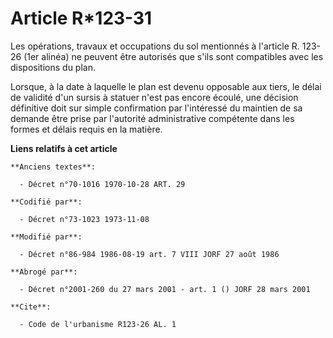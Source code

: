 # Article R*123-31

Les opérations, travaux et occupations du sol mentionnés à l'article R. 123-26 (1er alinéa) ne peuvent être autorisés que
s'ils sont compatibles avec les dispositions du plan.

Lorsque, à la date à laquelle le plan est devenu opposable aux tiers, le délai de validité d'un sursis à statuer n'est pas
encore écoulé, une décision définitive doit sur simple confirmation par l'intéressé du maintien de sa demande être prise par
l'autorité administrative compétente dans les formes et délais requis en la matière.

**Liens relatifs à cet article**

	**Anciens textes**:

	  - Décret n°70-1016 1970-10-28 ART. 29

	**Codifié par**:

	  - Décret n°73-1023 1973-11-08

	**Modifié par**:

	  - Décret n°86-984 1986-08-19 art. 7 VIII JORF 27 août 1986

	**Abrogé par**:

	  - Décret n°2001-260 du 27 mars 2001 - art. 1 () JORF 28 mars 2001

	**Cite**:

	  - Code de l'urbanisme R123-26 AL. 1
